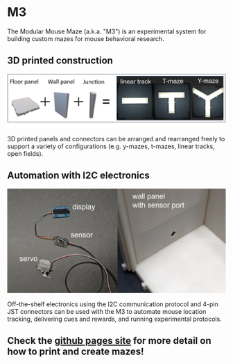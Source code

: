 # M3

The Modular Mouse Maze (a.k.a. "M3") is an experimental system for building custom mazes for mouse behavioral research.

## 3D printed construction

![3D printed floor panels, wall panels, and juntions (connectors) create a variety of mazes (linear track, T-maze, Y-maze)](https://github.com/misaacson01/M3/blob/main/img/M3intro.png)

3D printed panels and connectors can be arranged and rearranged freely to support a variety of configurations (e.g. y-mazes, t-mazes, linear tracks, open fields).


## Automation with I2C electronics

![I2C-based microelectronics (LED display, proximity sensor, servo) incorporated into 3D printed wall panel](https://github.com/misaacson01/M3/blob/main/img/M3intro2.png)

Off-the-shelf electronics using the I2C communication protocol and 4-pin JST connectors can be used with the M3 to automate mouse location tracking, delivering cues and rewards, and running experimental protocols.

##
## Check the [github pages site](https://misaacson01.github.io/M3/) for more detail on how to print and create mazes!
